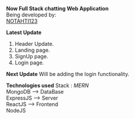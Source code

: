 **Now Full Stack chatting Web Application**<br />
Being developed by: <br />
[NOTAHTI123](https://github.com/NOTAHTI123)

**Latest Update**
1. Header Update.
2. Landing page.
3. SignUp page.
4. Login page.

**Next Update**
Will be adding the login functionality.

**Technologies used**
Stack : *MERN*<br />
MongoDB --> DataBase<br />
ExpressJS --> Server<br />
ReactJS --> Frontend<br />
NodeJS<br />
